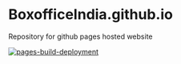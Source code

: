 # BoxofficeIndia.github.io
Repository for github pages hosted website

[![pages-build-deployment](https://github.com/BoxOfficeIndia/BoxofficeIndia.github.io/actions/workflows/pages/pages-build-deployment/badge.svg)](https://github.com/BoxOfficeIndia/BoxofficeIndia.github.io/actions/workflows/pages/pages-build-deployment)